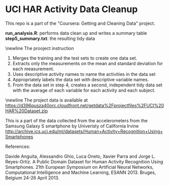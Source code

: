 # UCI HAR Activity Data Cleanup

This repo is a part of the "Coursera: Getting and Cleaning Data" project. 

**run_analysis.R**: performs data clean up and writes a summary table
**step5_summary.txt**: the resulting tidy data

\newline
The prooject instruction
1. Merges the training and the test sets to create one data set.
2. Extracts only the measurements on the mean and standard deviation for each measurement.
3. Uses descriptive activity names to name the activities in the data set
4. Appropriately labels the data set with descriptive variable names.
5. From the data set in step 4, creates a second, independent tidy data set with the average of each variable for each activity and each subject.

\newline
The project data is available at 
https://d396qusza40orc.cloudfront.net/getdata%2Fprojectfiles%2FUCI%20HAR%20Dataset.zip

This is a part of the data collected from the accelerometers from the Samsung Galaxy S smartphone by Univeristy of California Irvine
http://archive.ics.uci.edu/ml/datasets/Human+Activity+Recognition+Using+Smartphones

References:

Davide Anguita, Alessandro Ghio, Luca Oneto, Xavier Parra and Jorge L. Reyes-Ortiz. A Public Domain Dataset for Human Activity Recognition Using Smartphones. 21th European Symposium on Artificial Neural Networks, Computational Intelligence and Machine Learning, ESANN 2013. Bruges, Belgium 24-26 April 2013.

